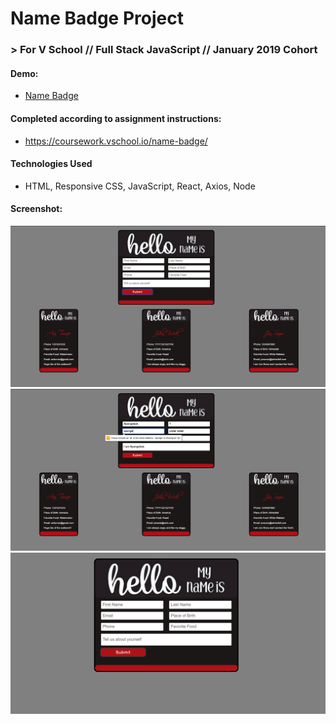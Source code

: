 # Name Badge Project
### > For V School // Full Stack JavaScript // January 2019 Cohort
#### Demo:
- <a href="index.html" target="_blank">Name Badge</a>
#### Completed according to assignment instructions: 
- https://coursework.vschool.io/name-badge/
#### Technologies Used
* HTML, Responsive CSS, JavaScript, React, Axios, Node
#### Screenshot:
<a href="" target="_blank"><img src="./screenshots/completeview.png"></a>
<a href="" target="_blank"><img src="./screenshots/errormsg.png"></a>
<a href="" target="_blank"><img src="./screenshots/inputform.png"></a>